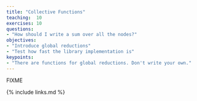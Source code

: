 ```yaml
---
title: "Collective Functions"
teaching:  10
exercises: 10
questions:
- "How should I write a sum over all the nodes?"
objectives:
- "Introduce global reductions"
- "Test how fast the library implementation is"
keypoints:
- "There are functions for global reductions. Don't write your own."
---
```

FIXME

{% include links.md %}

